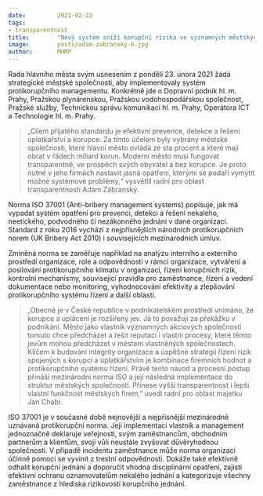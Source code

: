 ```yaml
---
date:         2021-02-22
tags:         
- transparentnost
title:        "Nový systém sníží korupční rizika ve významných městských společnostech"
image: 	      posts/adam-zabransky-6.jpg
author:       MHMP
---
```


Rada hlavního města svým usnesením z pondělí 23. února 2021 žádá strategické městské společnosti, aby implementovaly systém protikorupčního managementu. Konkrétně jde o Dopravní podnik hl. m. Prahy, Pražskou plynárenskou, Pražskou vodohospodářskou společnost, Pražské služby, Technickou správu komunikací hl. m. Prahy, Operátora ICT a Technologie hl. m. Prahy.

> „Cílem přijatého standardu je efektivní prevence, detekce a řešení úplatkářství a korupce. Za tímto účelem byly vybrány městské společnosti, které hlavní město ovládá ze sta procent a které mají obrat v řádech miliard korun. Moderní město musí fungovat transparentně, ve prospěch svých obyvatel a bez korupce. Je proto nutné v jeho firmách nastavit jasná opatření, kterými se podaří vymýtit možné systémové problémy,“ vysvětlil radní pro oblast transparentnosti Adam Zábranský.

Norma ISO 37001 (Anti-bribery management systems) popisuje, jak má vypadat systém opatření pro prevenci, detekci a řešení nekalého, neetického, podvodného či nezákonného jednání v dané organizaci. Standard z roku 2016 vychází z nejpřísnějších národních protikorupčních norem (UK Bribery Act 2010) i souvisejících mezinárodních úmluv.

Zmíněná norma se zaměřuje například na analýzu interního a externího prostředí organizace, role a odpovědnosti v rámci organizace, vytváření a posilování protikorupčního klimatu v organizaci, řízení korupčních rizik, kontrolní mechanismy, související pravidla pro zaměstnance, řízení a vedení dokumentace nebo monitoring, vyhodnocování efektivity a zlepšování protikorupčního systému řízení a další oblasti.

> „Obecně je v České republice v podnikatelském prostředí vnímáno, že korupce a uplácení je rozšířený jev. Já to považuji za překážku v podnikání. Město jako vlastník významných akciových společností tomuto chce předcházet a řešit reputaci i vlastní procesy, které těmto jevům mohou předcházet v městem vlastněných společnostech. Klíčem k budování integrity organizace a úspěšné strategii řízení rizik spojených s korupcí a úplatkářstvím je kombinace firemních hodnot a protikorupčního systému řízení. Právě tento návod a procesní postup přináší mezinárodní norma ISO a její následná implementace do struktur městských společností. Přinese vyšší transparentnost i lepší vlastní funkčnost městských firem,” uvedl radní pro oblast majetku Jan Chabr.

ISO 37001 je v současné době nejnovější a nejpřísnější mezinárodně uznávaná protikorupční norma. Její implementací vlastník a management jednoznačně deklaruje veřejnosti, svým zaměstnancům, obchodním partnerům a klientům, svoji vůli neustále zvyšovat důvěryhodnou společnosti. V případě incidentu zaměstnance může norma organizaci účinně pomoci se vyvinit z trestní odpovědnosti. Dokáže také efektivně odhalit korupční jednání a doporučit vhodná disciplinární opatření, zajistí efektivní ochranu oznamovatelům nekalého jednání a kategorizuje všechny zaměstnance z hlediska rizikovosti korupčního jednání.
